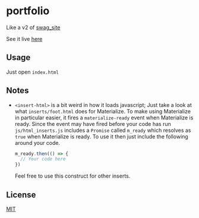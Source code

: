 # portfolio
Like a v2 of [swag_site](https://github.com/swag31415/swag-site)

See it live [here](https://swag31415.github.io/Portfolio/)

## Usage
Just open `index.html`

## Notes
- `<insert-html>` is a bit weird in how it loads javascript; Just take a look at what `inserts/foot.html` does for Materialize. To make using Materialize in particular easier, it fires a `materialize-ready` event when Materialize is ready. Since the event may have fired before your code has run `js/html_inserts.js` includes a `Promise` called `m_ready` which resolves as `true` when Materialize is ready. To use it then just include the following around your code.
  ```javascript
  m_ready.then(() => {
    // Your code here
  })
  ```
  Feel free to use this construct for other inserts.

## License
[MIT](https://choosealicense.com/licenses/mit/)
